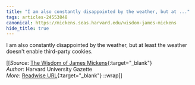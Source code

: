 ```yaml
---
title: "I am also constantly disappointed by the weather, but at ..."
tags: articles-24553848
canonical: https://mickens.seas.harvard.edu/wisdom-james-mickens
hide_title: true
---
```


I am also constantly disappointed by the weather, but at least the weather doesn't enable third-party cookies.


[[_Source_: [The Wisdom of James Mickens](https://mickens.seas.harvard.edu/wisdom-james-mickens){:target="_blank"}<br>
_Author_: Harvard University Gazette<br>
_More_: [Readwise URL](https://readwise.io/open/478878225){:target="_blank"}
::wrap]]